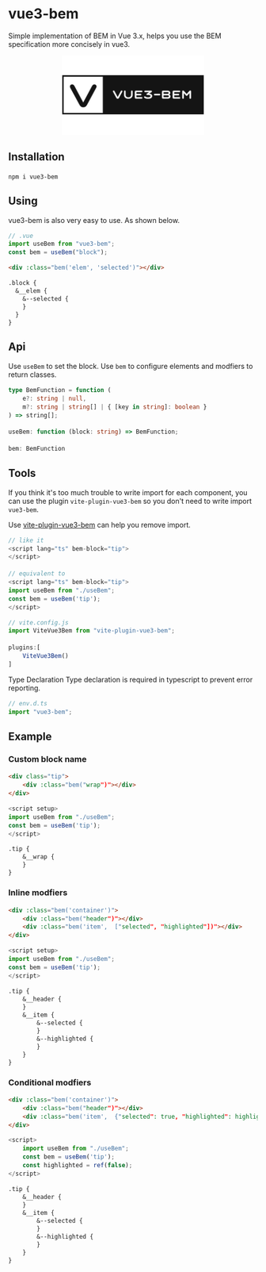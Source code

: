 # vue3-bem

Simple implementation of BEM in Vue 3.x, helps you use the BEM specification more concisely in vue3.

<p align="center">
  <a target="_blank" href="https://github.com/KesionX/vue3-bem">
    <img alt="vue3 bem" src="https://github.com/KesionX/vue3-bem/blob/main/logo-prod-2.png?raw=true">
  </a>
</p>

## Installation

`npm i vue3-bem`

## Using

vue3-bem is also very easy to use. As shown below.

```ts
// .vue
import useBem from "vue3-bem";
const bem = useBem("block");
```
```html
<div :class="bem('elem', 'selected')"></div>
```
```less
.block {
  &__elem {
    &--selected {
    }
  }
}
```

## Api

Use `useBem` to set the block.
Use `bem` to configure elements and modfiers to return classes.

```ts
type BemFunction = function (
    e?: string | null,
    m?: string | string[] | { [key in string]: boolean }
) => string[];

useBem: function (block: string) => BemFunction;

bem: BemFunction
```

## Tools

If you think it's too much trouble to write import for each component, you can use the plugin `vite-plugin-vue3-bem` so you don't need to write import `vue3-bem`.

Use [vite-plugin-vue3-bem](https://github.com/KesionX/vue3-bem/tree/main/packages/vite-plugin-vue3-bem) can help you remove import.

```js
// like it
<script lang="ts" bem-block="tip">
</script>

// equivalent to
<script lang="ts" bem-block="tip">
import useBem from "./useBem";
const bem = useBem('tip');
</script>
```

```ts
// vite.config.js
import ViteVue3Bem from "vite-plugin-vue3-bem";

plugins:[
    ViteVue3Bem()
]
```

Type Declaration
Type declaration is required in typescript to prevent error reporting.

```ts
// env.d.ts
import "vue3-bem";
```

## Example

### Custom block name

```html
<div class="tip">
    <div :class="bem("wrap")"></div>
</div>
```

```ts
<script setup>
import useBem from "./useBem";
const bem = useBem('tip');
</script>
```

```less
.tip {
    &__wrap {
    }
}
```

### Inline modfiers

```html
<div :class="bem('container')">
    <div :class="bem("header")"></div>
    <div :class="bem('item',  ["selected", "highlighted"])"></div>
</div>
```

```ts
<script setup>
import useBem from "./useBem";
const bem = useBem('tip');
</script>
```

```less
.tip {
    &__header {
    }
    &__item {
        &--selected {
        }
        &--highlighted {
        }
    }
}
```

### Conditional modfiers

```html
<div :class="bem('container')">
    <div :class="bem("header")"></div>
    <div :class="bem('item',  {"selected": true, "highlighted": highlighted})"></div>
</div>
```

```ts
<script>
    import useBem from "./useBem";
    const bem = useBem('tip');
    const highlighted = ref(false);
</script>
```

```less
.tip {
    &__header {
    }
    &__item {
        &--selected {
        }
        &--highlighted {
        }
    }
}
```

